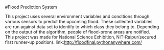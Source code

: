 #Flood Prediction System

This project uses several environment variables and conditions through various sensors to predict the upcoming flood. These collected variables are run against data set to identify to which class they belong to. Depending on the output of the algorithm, people of flood-prone areas are notified. This project was made for National Science Exhibition, NIT-Raipur(secured first runner-up position).
link:http://floodfinal.pythonanywhere.com/

